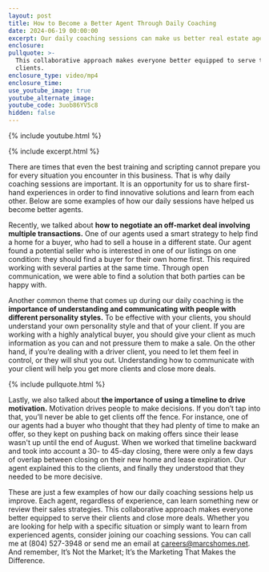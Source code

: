 ```yaml
---
layout: post
title: How to Become a Better Agent Through Daily Coaching
date: 2024-06-19 00:00:00
excerpt: Our daily coaching sessions can make us better real estate agents.
enclosure:
pullquote: >-
  This collaborative approach makes everyone better equipped to serve their
  clients.
enclosure_type: video/mp4
enclosure_time:
use_youtube_image: true
youtube_alternate_image:
youtube_code: 3uob86YV5c8
hidden: false
---
```

{% include youtube.html %}

{% include excerpt.html %}

There are times that even the best training and scripting cannot prepare you for every situation you encounter in this business. That is why daily coaching sessions are important. It is an opportunity for us to share first-hand experiences in order to find innovative solutions and learn from each other. Below are some examples of how our daily sessions have helped us become better agents.

Recently, we talked about **how to negotiate an off-market deal involving multiple transactions.** One of our agents used a smart strategy to help find a home for a buyer, who had to sell a house in a different state. Our agent found a potential seller who is interested in one of our listings on one condition: they should find a buyer for their own home first. This required working with several parties at the same time. Through open communication, we were able to find a solution that both parties can be happy with.

Another common theme that comes up during our daily coaching is the **importance of understanding and communicating with people with different personality styles.** To be effective with your clients, you should understand your own personality style and that of your client. If you are working with a highly analytical buyer, you should give your client as much information as you can and not pressure them to make a sale. On the other hand, if you’re dealing with a driver client, you need to let them feel in control, or they will shut you out. Understanding how to communicate with your client will help you get more clients and close more deals.

{% include pullquote.html %}

Lastly, we also talked about **the importance of using a timeline to drive motivation.** Motivation drives people to make decisions. If you don’t tap into that, you’ll never be able to get clients off the fence. For instance, one of our agents had a buyer who thought that they had plenty of time to make an offer, so they kept on pushing back on making offers since their lease wasn't up until the end of August. When we worked that timeline backward and took into account a 30- to 45-day closing, there were only a few days of overlap between closing on their new home and lease expiration. Our agent explained this to the clients, and finally they understood that they needed to be more decisive.

These are just a few examples of how our daily coaching sessions help us improve. Each agent, regardless of experience, can learn something new or review their sales strategies. This collaborative approach makes everyone better equipped to serve their clients and close more deals. Whether you are looking for help with a specific situation or simply want to learn from experienced agents, consider joining our coaching sessions. You can call me at (804) 527-3948 or send me an email at [careers@marcshomes.net](mailto:careers@marcshomes.net). And remember, It’s Not the Market; It’s the Marketing That Makes the Difference.